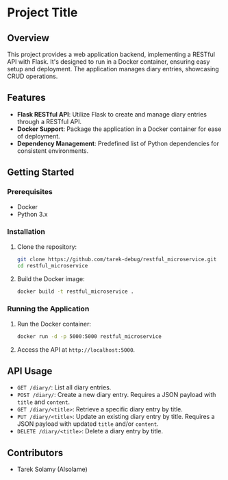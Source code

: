 
# Project Title

## Overview
This project provides a web application backend, implementing a RESTful API with Flask. It's designed to run in a Docker container, ensuring easy setup and deployment. The application manages diary entries, showcasing CRUD operations.

## Features
- **Flask RESTful API**: Utilize Flask to create and manage diary entries through a RESTful API.
- **Docker Support**: Package the application in a Docker container for ease of deployment.
- **Dependency Management**: Predefined list of Python dependencies for consistent environments.

## Getting Started

### Prerequisites
- Docker
- Python 3.x

### Installation
1. Clone the repository:
   ```bash
   git clone https://github.com/tarek-debug/restful_microservice.git
   cd restful_microservice
   ```
2. Build the Docker image:
   ```bash
   docker build -t restful_microservice .
   ```

### Running the Application
1. Run the Docker container:
   ```bash
   docker run -d -p 5000:5000 restful_microservice
   ```
2. Access the API at `http://localhost:5000`.

## API Usage
- `GET /diary/`: List all diary entries.
- `POST /diary/`: Create a new diary entry. Requires a JSON payload with `title` and `content`.
- `GET /diary/<title>`: Retrieve a specific diary entry by title.
- `PUT /diary/<title>`: Update an existing diary entry by title. Requires a JSON payload with updated `title` and/or `content`.
- `DELETE /diary/<title>`: Delete a diary entry by title.


## Contributors
- Tarek Solamy (Alsolame)
